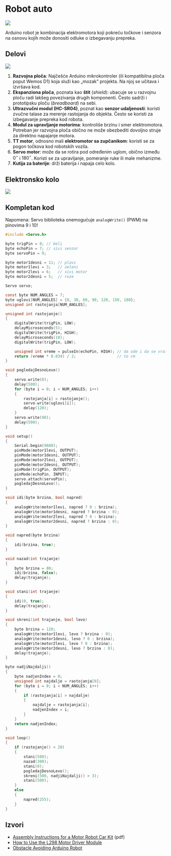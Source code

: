 # Robot auto

![](../slike/arduino-robot.jpg)

Arduino robot je kombinacija elektromotora koji pokreću točkove i senzora na osnovu kojih može donositi odluke o izbegavanju prepreka.

## Delovi

![](../slike/moduli/robot-delovi.webp)

1. **Razvojna ploča**: Najčešće Arduino mikrokontroler (ili kompatibilna ploča poput Wemos D1) koja služi kao „mozak“ projekta. Na njoj se učitava i izvršava kod.
2. **Ekspanziona ploča**, poznata kao **štit** (*shield*): ubacuje se u razvojnu ploču radi lakšeg povezivanja drugih komponenti. Često sadrži i prototipsku ploču (*breadboard*) na sebi.
3. **Ultrazvučni modul (HC-SR04)**, poznat kao **senzor udaljenosti**: koristi zvučne talase za merenje rastojanja do objekta. Često se koristi za izbegavanje prepreka kod robota.
4. **Modul za upravljanje motorima**: kontroliše brzinu i smer elektromotora. Potreban jer razvojna ploča obično ne može obezbediti dovoljno struje za direktno napajanje motora.
5. **TT motor**, odnosno mali **elektromotor sa zupčanikom**: koristi se za pogon točkova kod robotskih vozila.
6. **Servo motor**: može da se rotira pod određenim uglom, obično između $0^\circ$ i $180^\circ$. Koristi se za upravljanje, pomeranje ruke ili male mehanizme.
7. **Kutija za baterije**: drži baterija i napaja celo kolo.

## Elektronsko kolo

![](../slike/arduino-robot-kolo.png)

## Kompletan kod

Napomena: Servo biblioteka onemogućuje `analogWrite()` (PWM) na pinovima 9 i 10!

```c
#include <Servo.h>

byte trigPin = 8; // beli
byte echoPin = 7; // sivi senzor
byte servoPin = 9;

byte motor1desni = 11; // plavi
byte motor1levi = 3;   // zeleni
byte motor2levi = 6;   // sivi motor
byte motor2desni = 5;  // roze

Servo servo;

const byte NUM_ANGLES = 7;
byte uglovi[NUM_ANGLES] = {0, 30, 60, 90, 120, 150, 180};
unsigned int rastojanja[NUM_ANGLES];

unsigned int rastojanje()
{
    digitalWrite(trigPin, LOW);
    delayMicroseconds(5);
    digitalWrite(trigPin, HIGH);
    delayMicroseconds(10);
    digitalWrite(trigPin, LOW);

    unsigned int vreme = pulseIn(echoPin, HIGH); // da ode i da se vrati
    return (vreme * 0.034) / 2;                  // to cm
}

void pogledajDesnoLevo()
{
    servo.write(0);
    delay(500);
    for (byte i = 0; i < NUM_ANGLES; i++)
    {
        rastojanja[i] = rastojanje();
        servo.write(uglovi[i]);
        delay(120);
    }
    servo.write(90);
    delay(500);
}

void setup()
{
    Serial.begin(9600);
    pinMode(motor1levi, OUTPUT);
    pinMode(motor1desni, OUTPUT);
    pinMode(motor2levi, OUTPUT);
    pinMode(motor2desni, OUTPUT);
    pinMode(trigPin, OUTPUT);
    pinMode(echoPin, INPUT);
    servo.attach(servoPin);
    pogledajDesnoLevo();
}

void idi(byte brzina, bool napred)
{
    analogWrite(motor1levi, napred ? 0 : brzina);
    analogWrite(motor1desni, napred ? brzina : 0);
    analogWrite(motor2levi, napred ? 0 : brzina);
    analogWrite(motor2desni, napred ? brzina : 0);
}

void napred(byte brzina)
{
    idi(brzina, true);
}

void nazad(int trajanje)
{
    byte brzina = 80;
    idi(brzina, false);
    delay(trajanje);
}

void stani(int trajanje)
{
    idi(0, true);
    delay(trajanje);
}

void skreni(int trajanje, bool levo)
{
    byte brzina = 120;
    analogWrite(motor1levi, levo ? brzina : 0);
    analogWrite(motor1desni, levo ? 0 : brzina);
    analogWrite(motor2levi, levo ? 0 : brzina);
    analogWrite(motor2desni, levo ? brzina : 0);
    delay(trajanje);
}

byte nadjiNajdalji()
{
    byte nadjenIndex = 0;
    unsigned int najdalje = rastojanja[0];
    for (byte i = 0; i < NUM_ANGLES; i++)
    {
        if (rastojanja[i] > najdalje)
        {
            najdalje = rastojanja[i];
            nadjenIndex = i;
        }
    }
    return nadjenIndex;
}

void loop()
{
    if (rastojanje() < 20)
    {
        stani(500);
        nazad(300);
        stani(0);
        pogledajDesnoLevo();
        skreni(500, nadjiNajdalji() > 3);
        stani(500);
    }
    else
    {
        napred(255);
    }
}
```

## Izvori

- [Assembly Instructions for a Motor Robot Car Kit](robot-car-instructions.pdf) (pdf)
- [How to Use the L298 Motor Driver Module](https://www.instructables.com/How-to-use-the-L298-Motor-Driver-Module-Arduino-Tu/)
- [Obstacle Avoiding Arduino Robot](https://www.instructables.com/Bluetooth-Controlled-Obstacle-Avoiding-Arduino-Rob/)